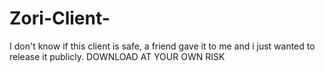 # Zori-Client-

I don't know if this client is safe, a friend gave it to me and i just wanted to release it publicly.
DOWNLOAD AT YOUR OWN RISK
